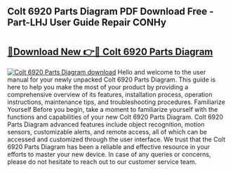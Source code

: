 ## Colt 6920 Parts Diagram PDF Download Free - Part-LHJ User Guide Repair CONHy

# <h2><a href="http://dfqmpag.blite.top/?on=Colt+6920+Parts+Diagram">🔗Download New 👉🔴 Colt 6920 Parts Diagram</a></h2>

[![Colt 6920 Parts Diagram download](https://i.imgur.com/lujVjoI.png)](http://dfqmpag.blite.top/?on=Colt+6920+Parts+Diagram)
Hello and welcome to the user manual for your newly unpacked Colt 6920 Parts Diagram. This guide is here to help you make the most of your product by providing a comprehensive overview of its features, installation process, operation instructions, maintenance tips, and troubleshooting procedures. Familiarize Yourself Before you begin, take a moment to familiarize yourself with the functions and capabilities of your new Colt 6920 Parts Diagram. Colt 6920 Parts Diagram advanced features include object recognition, motion sensors, customizable alerts, and remote access, all of which can be accessed and customized through the user interface. We trust that the Colt 6920 Parts Diagram has been a reliable and effective resource in your efforts to master your new device. In case of any queries or concerns, please do not hesitate to reach out to our customer service team.
